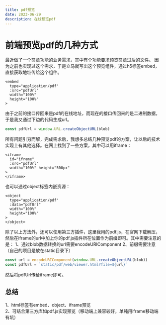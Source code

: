 ```yaml
---
title: pdf预览
date: 2023-06-29
description: 在线预览pdf
---
```


# 前端预览pdf的几种方式
最近做了一个签章功能的业务需求，其中有个功能要求预览签章过后的文件。
因为之前也实现过这个需求，于是立马就写出这个预览组件，通过h5标签embed，直接获取地址传给这个组件。

```vue
<embed
  type="application/pdf"
  :src="pdfUrl"
  width="100%"
  height="100%"
>
```

由于之前的接口传回来是pdf的在线地址，而现在的接口传回来的是二进制数据，于是我又通过下边的代码生成url。

```ts
const pdfUrl = window.URL.createObjectURL(blob)
```

所有问题引刃而解，完成需求后，我想多总结几种预览pdf的方案，让以后的技术实现上有其他选择。在网上找到了一些方案，其中可以用iframe：

```vue
<iframe
  id="iframe"
  :src="pdfUrl"
  width="100%" height="500px"
>
</iframe>
```
也可以通过object标签内嵌资源：
```vue
<object
  type="application/pdf"
  :data="pdfUrl"
  width="100%"
  height="100%"
>
</object>
```
除了以上方法外，还可以使用第三方插件，这里我用的pdf.js，在官网下载解压，然后在iframe的url中加上你的pdf.js插件所在位置作为前缀即可。其中需要注意的是：
1、通过blob数据转换的url需要encodeURIComponent
2、前缀需要注意（自己的项目是放在static目录下）
```ts
const url = encodeURIComponent(window.URL.createObjectURL(blob))
const pdfUrl = `static/pdf/web/viewer.html?file=${url}`
```
然后将pdfUrl传给iframe即可。

## 总结
1、html标签有embed、object、iframe预览  
2、可结合第三方库如pdf.js实现预览（移动端上兼容较好，单纯用iframe移动端有坑）

